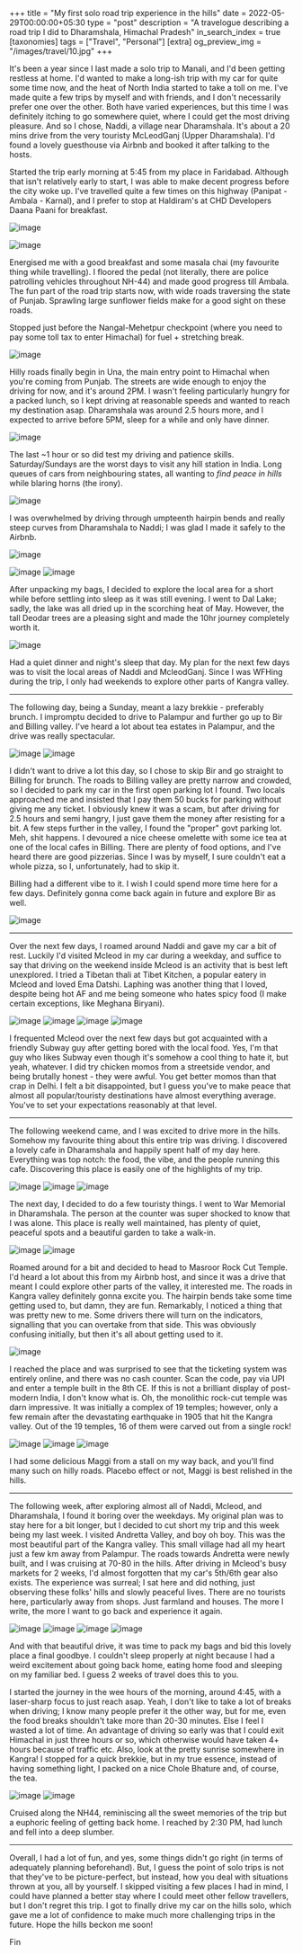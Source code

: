 +++
title = "My first solo road trip experience in the hills"
date = 2022-05-29T00:00:00+05:30
type = "post"
description = "A travelogue describing a road trip I did to Dharamshala, Himachal Pradesh"
in_search_index = true
[taxonomies]
tags = ["Travel", "Personal"]
[extra]
og_preview_img = "/images/travel/10.jpg"
+++

It's been a year since I last made a solo trip to Manali, and I'd been getting restless at home. I'd wanted to make a long-ish trip with my car for quite some time now, and the heat of North India started to take a toll on me. I've made quite a few trips by myself and with friends, and I don't necessarily prefer one over the other. Both have varied experiences, but this time I was definitely itching to go somewhere quiet, where I could get the most driving pleasure. And so I chose, Naddi, a village near Dharamshala. It's about a 20 mins drive from the very touristy McLeodGanj (Upper Dharamshala). I'd found a lovely guesthouse via Airbnb and booked it after talking to the hosts.

Started the trip early morning at 5:45 from my place in Faridabad. Although that isn't relatively early to start, I was able to make decent progress before the city woke up. I've travelled quite a few times on this highway (Panipat - Ambala - Karnal), and I prefer to stop at Haldiram's at CHD Developers Daana Paani for breakfast.

![image](/images/travel/1.png)

![image](/images/travel/2.jpg)

Energised me with a good breakfast and some masala chai (my favourite thing while travelling). I floored the pedal (not literally, there are police patrolling vehicles throughout NH-44) and made good progress till Ambala. The fun part of the road trip starts now, with wide roads traversing the state of Punjab. Sprawling large sunflower fields make for a good sight on these roads.

Stopped just before the Nangal-Mehetpur checkpoint (where you need to pay some toll tax to enter Himachal) for fuel + stretching break. 

![image](/images/travel/3.jpg)

Hilly roads finally begin in Una, the main entry point to Himachal when you're coming from Punjab. The streets are wide enough to enjoy the driving for now, and it's around 2PM. I wasn't feeling particularly hungry for a packed lunch, so I kept driving at reasonable speeds and wanted to reach my destination asap. Dharamshala was around 2.5 hours more, and I expected to arrive before 5PM, sleep for a while and only have dinner. 

![image](/images/travel/4.png)

The last ~1 hour or so did test my driving and patience skills. Saturday/Sundays are the worst days to visit any hill station in India. Long queues of cars from neighbouring states, all wanting to _find peace in hills_ while blaring horns (the irony).

![image](/images/travel/5.png)

I was overwhelmed by driving through umpteenth hairpin bends and really steep curves from Dharamshala to Naddi; I was glad I made it safely to the Airbnb.

![image](/images/travel/9.gif)

![image](/images/travel/6.jpg)
![image](/images/travel/7.png)

After unpacking my bags, I decided to explore the local area for a short while before settling into sleep as it was still evening. I went to Dal Lake; sadly, the lake was all dried up in the scorching heat of May. However, the tall Deodar trees are a pleasing sight and made the 10hr journey completely worth it.

![image](/images/travel/8.jpg)

Had a quiet dinner and night's sleep that day. My plan for the next few days was to visit the local areas of Naddi and McleodGanj. Since I was WFHing during the trip, I only had weekends to explore other parts of Kangra valley.

---

The following day, being a Sunday, meant a lazy brekkie - preferably brunch. I impromptu decided to drive to Palampur and further go up to Bir and Billing valley. I've heard a lot about tea estates in Palampur, and the drive was really spectacular.

![image](/images/travel/10.jpg)
![image](/images/travel/11.png)


I didn't want to drive a lot this day, so I chose to skip Bir and go straight to Billing for brunch. The roads to Billing valley are pretty narrow and crowded, so I decided to park my car in the first open parking lot I found. Two locals approached me and insisted that I pay them 50 bucks for parking without giving me any ticket. I obviously knew it was a scam, but after driving for 2.5 hours and semi hangry, I just gave them the money after resisting for a bit. A few steps further in the valley, I found the "proper" govt parking lot. Meh, shit happens. I devoured a nice cheese omelette with some ice tea at one of the local cafes in Billing. There are plenty of food options, and I've heard there are good pizzerias. Since I was by myself, I sure couldn't eat a whole pizza, so I, unfortunately, had to skip it.

Billing had a different vibe to it. I wish I could spend more time here for a few days. Definitely gonna come back again in future and explore Bir as well.

![image](/images/travel/12.jpg)

---

Over the next few days, I roamed around Naddi and gave my car a bit of rest. Luckily I'd visited Mcleod in my car during a weekday, and suffice to say that driving on the weekend inside Mcleod is an activity that is best left unexplored. I tried a Tibetan thali at Tibet Kitchen, a popular eatery in Mcleod and loved Ema Datshi. Laphing was another thing that I loved, despite being hot AF and me being someone who hates spicy food (I make certain exceptions, like Meghana Biryani).

![image](/images/travel/13.jpg)
![image](/images/travel/14.jpg)
![image](/images/travel/15.jpg)
![image](/images/travel/19.jpg)

I frequented Mcleod over the next few days but got acquainted with a friendly Subway guy after getting bored with the local food. Yes, I'm that guy who likes Subway even though it's somehow a cool thing to hate it, but yeah, whatever. I did try chicken momos from a streetside vendor, and being brutally honest - they were awful. You get better momos than that crap in Delhi. I felt a bit disappointed, but I guess you've to make peace that almost all popular/touristy destinations have almost everything average. You've to set your expectations reasonably at that level.

---

The following weekend came, and I was excited to drive more in the hills. Somehow my favourite thing about this entire trip was driving. I discovered a lovely cafe in Dharamshala and happily spent half of my day here. Everything was top notch: the food, the vibe, and the people running this cafe. Discovering this place is easily one of the highlights of my trip.

![image](/images/travel/16.jpg)
![image](/images/travel/17.jpg)
![image](/images/travel/18.jpg)

The next day, I decided to do a few touristy things. I went to War Memorial in Dharamshala. The person at the counter was super shocked to know that I was alone. This place is really well maintained, has plenty of quiet, peaceful spots and a beautiful garden to take a walk-in.

![image](/images/travel/21.jpg)
![image](/images/travel/22.jpg)

Roamed around for a bit and decided to head to Masroor Rock Cut Temple. I'd heard a lot about this from my Airbnb host, and since it was a drive that meant I could explore other parts of the valley, it interested me. The roads in Kangra valley definitely gonna excite you. The hairpin bends take some time getting used to, but damn, they are fun. Remarkably, I noticed a thing that was pretty new to me. Some drivers there will turn on the indicators, signalling that you can overtake from that side. This was obviously confusing initially, but then it's all about getting used to it.

![image](/images/travel/23.jpg)

I reached the place and was surprised to see that the ticketing system was entirely online, and there was no cash counter. Scan the code, pay via UPI and enter a temple built in the 8th CE. If this is not a brilliant display of post-modern India, I don't know what is. Oh, the monolithic rock-cut temple was darn impressive. It was initially a complex of 19 temples; however, only a few remain after the devastating earthquake in 1905 that hit the Kangra valley. Out of the 19 temples, 16 of them were carved out from a single rock!

![image](/images/travel/24.jpg)
![image](/images/travel/25.jpg)
![image](/images/travel/26.jpg)

I had some delicious Maggi from a stall on my way back, and you'll find many such on hilly roads. Placebo effect or not, Maggi is best relished in the hills.

---

The following week, after exploring almost all of Naddi, Mcleod, and Dharamshala, I found it boring over the weekdays. My original plan was to stay here for a bit longer, but I decided to cut short my trip and this week being my last week. I visited Andretta Valley, and boy oh boy. This was the most beautiful part of the Kangra valley. This small village had all my heart just a few km away from Palampur. The roads towards Andretta were newly built, and I was cruising at 70-80 in the hills. After driving in Mcleod's busy markets for 2 weeks, I'd almost forgotten that my car's 5th/6th gear also exists. The experience was surreal; I sat here and did nothing, just observing these folks' hills and slowly peaceful lives. There are no tourists here, particularly away from shops. Just farmland and houses. The more I write, the more I want to go back and experience it again.

![image](/images/travel/27.jpg)
![image](/images/travel/28.jpg)
![image](/images/travel/29.jpg)
![image](/images/travel/30.png)

And with that beautiful drive, it was time to pack my bags and bid this lovely place a final goodbye. I couldn't sleep properly at night because I had a weird excitement about going back home, eating home food and sleeping on my familiar bed. I guess 2 weeks of travel does this to you.

I started the journey in the wee hours of the morning, around 4:45, with a laser-sharp focus to just reach asap. Yeah, I don't like to take a lot of breaks when driving; I know many people prefer it the other way, but for me, even the food breaks shouldn't take more than 20-30 minutes. Else I feel I wasted a lot of time. An advantage of driving so early was that I could exit Himachal in just three hours or so, which otherwise would have taken 4+ hours because of traffic etc. Also, look at the pretty sunrise somewhere in Kangra! I stopped for a quick brekkie, but in my true essence, instead of having something light, I packed on a nice Chole Bhature and, of course, the tea.

![image](/images/travel/31.jpg)
![image](/images/travel/32.jpg)

Cruised along the NH44, reminiscing all the sweet memories of the trip but a euphoric feeling of getting back home. I reached by 2:30 PM, had lunch and fell into a deep slumber.

---

Overall, I had a lot of fun, and yes, some things didn't go right (in terms of adequately planning beforehand). But, I guess the point of solo trips is not that they've to be picture-perfect, but instead, how you deal with situations thrown at you, all by yourself. I skipped visiting a few places I had in mind, I could have planned a better stay where I could meet other fellow travellers, but I don't regret this trip. I got to finally drive my car on the hills solo, which gave me a lot of confidence to make much more challenging trips in the future. Hope the hills beckon me soon!

Fin
